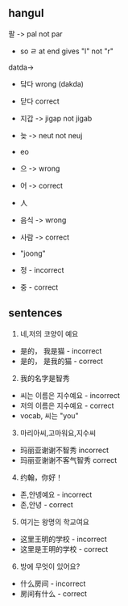 ## hangul

팔 -> pal not par
- so ㄹ at end gives "l" not "r"

datda->
- 닼다 wrong (dakda)
- 닫다 correct

- 지갑 -> jigap not jigab

- 늦 -> neut not neuj

- eo
- 으 -> wrong
- 어 -> correct

- 人
- 음식 -> wrong
- 사람 -> correct

- "joong"
- 정 - incorrect
- 중 - correct

## sentences

1. 네,저의 코양이 예요
- 是的， 我是猫 - incorrect
- 是的， 是我的猫 - correct

2.  我的名字是智秀
- 씨는 이름은 지수예요 - incorrect
- 저의 이름은 지수예요 - correct
- vocab, 씨는 "you"

3.  마리아씨,고마워요,지수씨
- 玛丽亚谢谢不智秀 incorrect
- 玛丽亚谢谢不客气智秀 correct

4.  约翰，你好！
- 존,안녱예요 - incorrect
- 존,안녕 - correct

5.  여기는 왕명의 학교여요
- 这里王明的学校 - incorrect
- 这里是王明的学校 - correct

6.  방에 무엇이 있어요?
- 什么房间 - incorrect
- 房间有什么 - correct